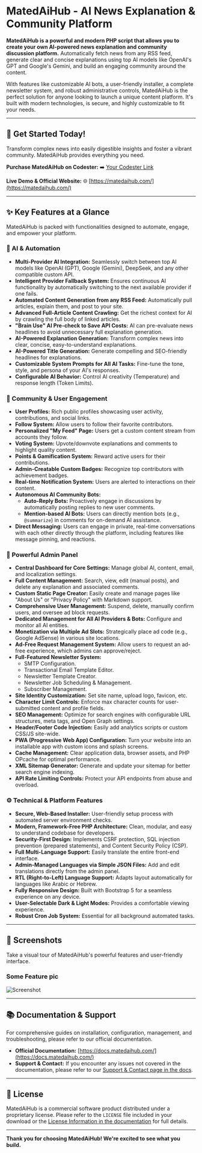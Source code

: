 # MatedAiHub - AI News Explanation & Community Platform

**MatedAiHub is a powerful and modern PHP script that allows you to create your own AI-powered news explanation and community discussion platform.** Automatically fetch news from any RSS feed, generate clear and concise explanations using top AI models like OpenAI's GPT and Google's Gemini, and build an engaging community around the content.

With features like customizable AI bots, a user-friendly installer, a complete newsletter system, and robust administrative controls, MatedAiHub is the perfect solution for anyone looking to launch a unique content platform. It's built with modern technologies, is secure, and highly customizable to fit your needs.

---

## 🚀 Get Started Today!

Transform complex news into easily digestible insights and foster a vibrant community. MatedAiHub provides everything you need.

**Purchase MatedAiHub on Codester:**
➡️ [Your Codester Link](https://www.codester.com/items/56468/matedaihub-ai-news-discussion-platform)

**Live Demo & Official Website:**
🌐 [https://matedaihub.com/](https://matedaihub.com/)

---

## ✨ Key Features at a Glance

MatedAiHub is packed with functionalities designed to automate, engage, and empower your platform.

### 🧠 AI & Automation

*   **Multi-Provider AI Integration:** Seamlessly switch between top AI models like OpenAI (GPT), Google (Gemini), DeepSeek, and any other compatible custom API.
*   **Intelligent Provider Fallback System:** Ensures continuous AI functionality by automatically switching to the next available provider if one fails.
*   **Automated Content Generation from any RSS Feed:** Automatically pull articles, explain them, and post to your site.
*   **Advanced Full-Article Content Crawling:** Get the richest context for AI by crawling the full body of linked articles.
*   **"Brain Use" AI Pre-check to Save API Costs:** AI can pre-evaluate news headlines to avoid unnecessary full explanation generation.
*   **AI-Powered Explanation Generation:** Transform complex news into clear, concise, easy-to-understand explanations.
*   **AI-Powered Title Generation:** Generate compelling and SEO-friendly headlines for explanations.
*   **Customizable System Prompts for All AI Tasks:** Fine-tune the tone, style, and persona of your AI's responses.
*   **Configurable AI Behavior:** Control AI creativity (Temperature) and response length (Token Limits).

### 💬 Community & User Engagement

*   **User Profiles:** Rich public profiles showcasing user activity, contributions, and social links.
*   **Follow System:** Allow users to follow their favorite contributors.
*   **Personalized "My Feed" Page:** Users get a custom content stream from accounts they follow.
*   **Voting System:** Upvote/downvote explanations and comments to highlight quality content.
*   **Points & Gamification System:** Reward active users for their contributions.
*   **Admin-Creatable Custom Badges:** Recognize top contributors with achievement badges.
*   **Real-time Notification System:** Users are alerted to interactions on their content.
*   **Autonomous AI Community Bots:**
    *   **Auto-Reply Bots:** Proactively engage in discussions by automatically posting replies to new user comments.
    *   **Mention-based AI Bots:** Users can directly mention bots (e.g., `@summarize`) in comments for on-demand AI assistance.
*   **Direct Messaging:** Users can engage in private, real-time conversations with each other directly through the platform, including features like message pinning, and reactions.

### 👑 Powerful Admin Panel

*   **Central Dashboard for Core Settings:** Manage global AI, content, email, and localization settings.
*   **Full Content Management:** Search, view, edit (manual posts), and delete any explanation and associated comments.
*   **Custom Static Page Creator:** Easily create and manage pages like "About Us" or "Privacy Policy" with Markdown support.
*   **Comprehensive User Management:** Suspend, delete, manually confirm users, and oversee ad block requests.
*   **Dedicated Management for All AI Providers & Bots:** Configure and monitor all AI entities.
*   **Monetization via Multiple Ad Slots:** Strategically place ad code (e.g., Google AdSense) in various site locations.
*   **Ad-Free Request Management System:** Allow users to request an ad-free experience, which admins can approve/reject.
*   **Full-Featured Newsletter System:**
    *   SMTP Configuration.
    *   Transactional Email Template Editor.
    *   Newsletter Template Creator.
    *   Newsletter Job Scheduling & Management.
    *   Subscriber Management.
*   **Site Identity Customization:** Set site name, upload logo, favicon, etc.
*   **Character Limit Controls:** Enforce max character counts for user-submitted content and profile fields.
*   **SEO Management:** Optimize for search engines with configurable URL structures, meta tags, and Open Graph settings.
*   **Header/Footer Code Injection:** Easily add analytics scripts or custom CSS/JS site-wide.
*   **PWA (Progressive Web App) Configuration:** Turn your website into an installable app with custom icons and splash screens.
*   **Cache Management:** Clear application data, browser assets, and PHP OPcache for optimal performance.
*   **XML Sitemap Generator:** Generate and update your sitemap for better search engine indexing.
*   **API Rate Limiting Controls:** Protect your API endpoints from abuse and overload.

### ⚙️ Technical & Platform Features

*   **Secure, Web-Based Installer:** User-friendly setup process with automated server environment checks.
*   **Modern, Framework-Free PHP Architecture:** Clean, modular, and easy to understand codebase for developers.
*   **Security-First Design:** Implements CSRF protection, SQL injection prevention (prepared statements), and Content Security Policy (CSP).
*   **Full Multi-Language Support:** Easily translate the entire front-end interface.
*   **Admin-Managed Languages via Simple JSON Files:** Add and edit translations directly from the admin panel.
*   **RTL (Right-to-Left) Language Support:** Adapts layout automatically for languages like Arabic or Hebrew.
*   **Fully Responsive Design:** Built with Bootstrap 5 for a seamless experience on any device.
*   **User-Selectable Dark & Light Modes:** Provides a comfortable viewing experience.
*   **Robust Cron Job System:** Essential for all background automated tasks.

---

## 📸 Screenshots

Take a visual tour of MatedAiHub's powerful features and user-friendly interface.

### Some Feature pic
![Screenshot](images/longScreenshot.png)

---

## 📚 Documentation & Support

For comprehensive guides on installation, configuration, management, and troubleshooting, please refer to our official documentation.

*   **Official Documentation:** [https://docs.matedaihub.com/](https://docs.matedaihub.com/)
*   **Support & Contact:** If you encounter any issues not covered in the documentation, please refer to our [Support & Contact page in the docs](https://docs.matedaihub.com/#support-contact).

---

## 📄 License

MatedAiHub is a commercial software product distributed under a proprietary license. Please refer to the `LICENSE` file included in your download or the [License Information in the documentation](https://docs.matedaihub.com/#license-information) for full details.

---

**Thank you for choosing MatedAiHub! We're excited to see what you build.**
